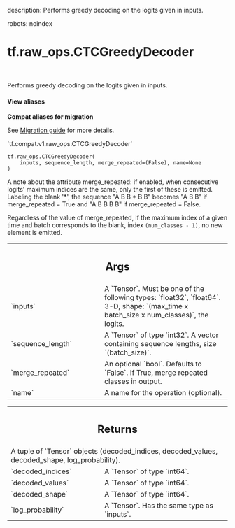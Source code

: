 description: Performs greedy decoding on the logits given in inputs.

robots: noindex

# tf.raw_ops.CTCGreedyDecoder

<!-- Insert buttons and diff -->

<table class="tfo-notebook-buttons tfo-api nocontent" align="left">

</table>



Performs greedy decoding on the logits given in inputs.

<section class="expandable">
  <h4 class="showalways">View aliases</h4>
  <p>
<b>Compat aliases for migration</b>
<p>See
<a href="https://www.tensorflow.org/guide/migrate">Migration guide</a> for
more details.</p>
<p>`tf.compat.v1.raw_ops.CTCGreedyDecoder`</p>
</p>
</section>

<pre class="devsite-click-to-copy prettyprint lang-py tfo-signature-link">
<code>tf.raw_ops.CTCGreedyDecoder(
    inputs, sequence_length, merge_repeated=(False), name=None
)
</code></pre>



<!-- Placeholder for "Used in" -->

A note about the attribute merge_repeated: if enabled, when
consecutive logits' maximum indices are the same, only the first of
these is emitted.  Labeling the blank '*', the sequence "A B B * B B"
becomes "A B B" if merge_repeated = True and "A B B B B" if
merge_repeated = False.

Regardless of the value of merge_repeated, if the maximum index of a given
time and batch corresponds to the blank, index `(num_classes - 1)`, no new
element is emitted.

<!-- Tabular view -->
 <table class="responsive fixed orange">
<colgroup><col width="214px"><col></colgroup>
<tr><th colspan="2"><h2 class="add-link">Args</h2></th></tr>

<tr>
<td>
`inputs`
</td>
<td>
A `Tensor`. Must be one of the following types: `float32`, `float64`.
3-D, shape: `(max_time x batch_size x num_classes)`, the logits.
</td>
</tr><tr>
<td>
`sequence_length`
</td>
<td>
A `Tensor` of type `int32`.
A vector containing sequence lengths, size `(batch_size)`.
</td>
</tr><tr>
<td>
`merge_repeated`
</td>
<td>
An optional `bool`. Defaults to `False`.
If True, merge repeated classes in output.
</td>
</tr><tr>
<td>
`name`
</td>
<td>
A name for the operation (optional).
</td>
</tr>
</table>



<!-- Tabular view -->
 <table class="responsive fixed orange">
<colgroup><col width="214px"><col></colgroup>
<tr><th colspan="2"><h2 class="add-link">Returns</h2></th></tr>
<tr class="alt">
<td colspan="2">
A tuple of `Tensor` objects (decoded_indices, decoded_values, decoded_shape, log_probability).
</td>
</tr>
<tr>
<td>
`decoded_indices`
</td>
<td>
A `Tensor` of type `int64`.
</td>
</tr><tr>
<td>
`decoded_values`
</td>
<td>
A `Tensor` of type `int64`.
</td>
</tr><tr>
<td>
`decoded_shape`
</td>
<td>
A `Tensor` of type `int64`.
</td>
</tr><tr>
<td>
`log_probability`
</td>
<td>
A `Tensor`. Has the same type as `inputs`.
</td>
</tr>
</table>

